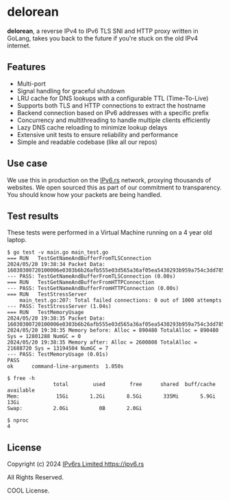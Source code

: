 # delorean

**delorean**, a reverse IPv4 to IPv6 TLS SNI and HTTP proxy written in GoLang, takes you back to the future if you're stuck on the old IPv4 internet.

## Features

- Multi-port
- Signal handling for graceful shutdown
- LRU cache for DNS lookups with a configurable TTL (Time-To-Live)
- Supports both TLS and HTTP connections to extract the hostname
- Backend connection based on IPv6 addresses with a specific prefix
- Concurrency and multithreading to handle multiple clients efficiently
- Lazy DNS cache reloading to minimize lookup delays
- Extensive unit tests to ensure reliability and performance
- Simple and readable codebase (like all our repos)

## Use case

We use this in production on the [IPv6.rs](https://ipv6.rs) network, proxying thousands of websites. We open sourced this as part of our commitment to transparency. You should know how your packets are being handled.

## Test results

These tests were performed in a Virtual Machine running on a 4 year old laptop.

```
$ go test -v main.go main_test.go
=== RUN   TestGetNameAndBufferFromTLSConnection
2024/05/20 19:38:34 Packet Data: 16030300720100006e0303b6b26afb555e03d565a36af05ea5430293b959a754c3dd78575834c582fd53d1000004000100ff010000410000000e000c00000f7777772e6578616d706c652e636f6d000d0020001e060106020603050105020503040104020403030103020303020102020203000f000101
--- PASS: TestGetNameAndBufferFromTLSConnection (0.00s)
=== RUN   TestGetNameAndBufferFromHTTPConnection
--- PASS: TestGetNameAndBufferFromHTTPConnection (0.00s)
=== RUN   TestStressServer
    main_test.go:207: Total failed connections: 0 out of 1000 attempts
--- PASS: TestStressServer (1.04s)
=== RUN   TestMemoryUsage
2024/05/20 19:38:35 Packet Data: 16030300720100006e0303b6b26afb555e03d565a36af05ea5430293b959a754c3dd78575834c582fd53d1000004000100ff010000410000000e000c00000f7777772e6578616d706c652e636f6d000d0020001e060106020603050105020503040104020403030103020303020102020203000f000101
2024/05/20 19:38:35 Memory before: Alloc = 890480 TotalAlloc = 890480 Sys = 12801288 NumGC = 0
2024/05/20 19:38:35 Memory after: Alloc = 2600808 TotalAlloc = 21688720 Sys = 13194504 NumGC = 7
--- PASS: TestMemoryUsage (0.01s)
PASS
ok  	command-line-arguments	1.050s
```

```
$ free -h
               total        used        free      shared  buff/cache   available
Mem:            15Gi       1.2Gi       8.5Gi       335Mi       5.9Gi        13Gi
Swap:          2.0Gi          0B       2.0Gi
```

```
$ nproc
4
```

## License

Copyright (c) 2024 [IPv6rs Limited <https://ipv6.rs>](https://ipv6.rs)

All Rights Reserved.

COOL License.


